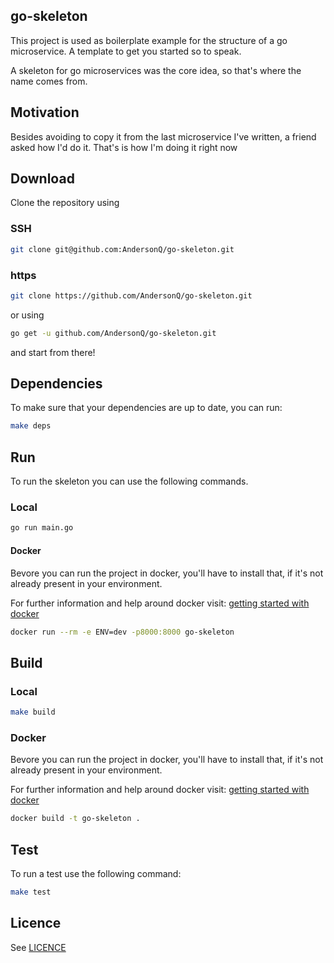 go-skeleton
-----------
This project is used as boilerplate example for the structure of a go microservice. A template to get you started so to speak.

A skeleton for go microservices was the core idea, so that's where the name comes from.


## Motivation
Besides avoiding to copy it from the last microservice I've written, a friend asked how I'd do it.
That's is how I'm doing it right now


## Download

Clone the repository using 

### SSH

```bash
git clone git@github.com:AndersonQ/go-skeleton.git
```

### https

```bash
git clone https://github.com/AndersonQ/go-skeleton.git
```
or using 

```bash
go get -u github.com/AndersonQ/go-skeleton.git
```

and start from there!

## Dependencies

To make sure that your dependencies are up to date, you can run:

```bash
make deps
```

## Run

To run the skeleton you can use the following commands. 

### Local
```bash
go run main.go
```

#### Docker

Bevore you can run the project in docker, you'll have to install that, if it's not already present in your environment.

For further information and help around docker visit: [getting started with docker](https://docs.docker.com/get-started/)
```bash
docker run --rm -e ENV=dev -p8000:8000 go-skeleton
```

## Build

### Local
```bash
make build
```

### Docker

Bevore you can run the project in docker, you'll have to install that, if it's not already present in your environment.

For further information and help around docker visit: [getting started with docker](https://docs.docker.com/get-started/)

```bash
docker build -t go-skeleton .
```

## Test

To run a test use the following command:

```bash
make test
```
 
## Licence
See [LICENCE](LICENSE)
 